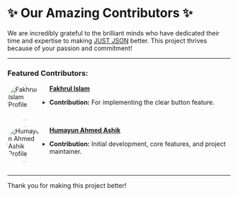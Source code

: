 # ✨ Our Amazing Contributors ✨

We are incredibly grateful to the brilliant minds who have dedicated their time and expertise to making [JUST JSON](https://chromewebstore.google.com/detail/just-json) better. This project thrives because of your passion and commitment!

---

### Featured Contributors:

<!-- To add yourself:
1. Fork the repository.
2. Add your entry below, following the format.
3. Replace `[Your GitHub Username]` with your actual GitHub username.
4. Replace `[Your Name]` with your preferred name.
5. Provide a brief `[Description of your contribution]`.
6. (Optional) Add a link to your personal website or LinkedIn.
7. Create a Pull Request!
-->



<a href="https://github.com/Masum-ipv" title="Fakhrul Islam's GitHub Profile">
  <img src="https://avatars.githubusercontent.com/u/Masum-ipv?s=100&v=4" alt="Fakhrul Islam Profile" width="80" height="80" style="border-radius: 50%; margin-right: 15px; float: left;">
</a>

**[Fakhrul Islam](https://github.com/Masum-ipv")**
* **Contribution:** For implementing the clear button feature.

<br clear="left"/> <!-- Clear float for next entry -->

<a href="https://github.com/humayun-ashik" title="Humayun Ahmed Ashik's GitHub Profile">
  <img src="https://avatars.githubusercontent.com/u/humayun-ashik?s=100&v=4" alt="Humayun Ahmed Ashik Profile" width="80" height="80" style="border-radius: 50%; margin-right: 15px; float: left;">
</a>

**[Humayun Ahmed Ashik](https://github.com/humayun-ashik)**
* **Contribution:** Initial development, core features, and project maintainer.

<br clear="left"/> <!-- Clear float for next entry -->

---
Thank you for making this project better!